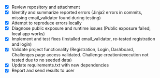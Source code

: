 - [X] Review repository and attachment
- [X] Identify and summarize reported errors (Jinja2 errors in commits, missing email_validator found during testing)
- [X] Attempt to reproduce errors locally
- [X] Diagnose public exposure and runtime issues (Public exposure failed, local app works)
- [X] Implement and test fixes (Installed email_validator, re-tested registration and login)
- [X] Validate project functionality (Registration, Login, Dashboard, Challenges page access validated. Challenge creation/execution not tested due to no seeded data)
- [X] Update requirements.txt with new dependencies
- [X] Report and send results to user

